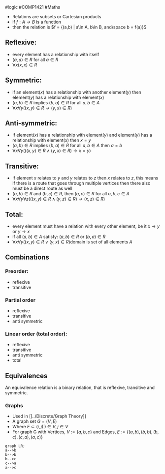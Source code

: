 #logic #COMP1421 #Maths  
- Relations are subsets or Cartesian products
- if $f : A \rightarrow B$ is a function
- then the relation is $f = {(a,b) | a\in A, b\in B, and\space b = f(a)}$
## Reflexive:
- every element has a relationship with itself
- $(a,a)\in R$ for all $a\in R$
- $\forall x (x,x) \in R$ 
## Symmetric:
- if an element($x$) has a relationship with another element($y$) then element($y$) has a relationship with element($x$)
- $(a,b)\in R$ implies $(b,a)\in R$ for all $a,b\in A$
- $\forall x\forall y((x,y)\in R \rightarrow(y,x)\in R)$
## Anti-symmetric:
- If element($x$) has a relationship with element($y$) and element($y$) has a relationship with element($x$) then $x=y$
- $(a,b)\in R$ implies $(b,a)\in R$ for all $a,b\in A$ then $a=b$
- $\forall x\forall y(((x,y)\in R \wedge (y,x)\in R) \rightarrow x=y)$
## Transitive:
- If element $x$ relates to $y$ and $y$ relates to $z$ then $x$ relates to $z$, this means if there is a route that goes through multiple vertices then there also must be a direct route as well
- $(a,b)\in R$ and $(b,c)\in R$, then $(a,c)\in R$ for all $a,b,c \in A$
- $\forall x \forall y \forall z (((x,y) \in R \wedge (y,z) \in R ) \rightarrow (x,z) \in R)$
## Total:
- every element must have a relation with every other element, be it $x\rightarrow y$ or $y\rightarrow x$
- if all $(a,b) \in A$ satisfy: $(a,b) \in R$ or $(b,a) \in R$
- $\forall x \forall y ((x,y) \in R \vee (y,x) \in R)$domain is set of all elements $A$
## Combinations
### Preorder:
- reflexive
- transitive
### Partial order
- reflexive
- transitive
- anti symmetric
### Linear order (total order):
- reflexive
- transitive
- anti symmetric
- total

## Equivalences
 An equivalence relation is a binary relation, that is reflexive, transitive and symmetric.

### Graphs
- Used in [[../Discrete/Graph Theory]]
- A graph set $G = (V,E)$
- Where $E\subset {(i, j) | i \in V , j \in V }$
- For graph G with Vertices, $V := \{a, b, c\}$ and Edges, $E := \{(a, b), (b, b), (b, c), (c, a), (a, c)\}$
```mermaid
graph LR;
a-->b
b-->b
b-->c
c-->a
a-->c
```
